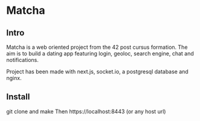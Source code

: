 # Matcha

## Intro

Matcha is a web oriented project from the 42 post cursus formation.
The aim is to build a dating app featuring login, geoloc, search engine, chat and notifications.

Project has been made with next.js, socket.io, a postgresql database and nginx.

## Install

git clone and make
Then https://localhost:8443 (or any host url)
